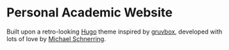 # Personal Academic Website

Built upon a retro-looking [Hugo](https://gohugo.io/) theme inspired by
[gruvbox](https://github.com/schnerring/hugo-theme-gruvbox), developed with lots of love by [Michael Schnerring](https://github.com/schnerring).

